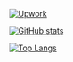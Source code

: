 [![Upwork](https://raw.githubusercontent.com/cuongth/cuongth/blob/master/img/upwork.webp&raw=true)](https://www.upwork.com/freelancers/~0154ebaad690ab90df?mp_source=share)

[![GitHub stats](https://github-readme-stats.vercel.app/api?username=cuongth&theme=algolia)](https://github.com/anuraghazra/github-readme-stats)

[![Top Langs](https://github-readme-stats.vercel.app/api/top-langs/?username=cuongth&theme=algolia&exclude_repo=clang-blueprint)](https://github.com/anuraghazra/github-readme-stats)
